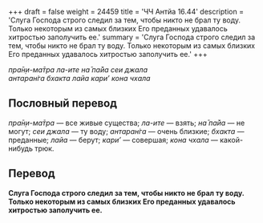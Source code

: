+++
draft = false
weight = 24459
title = 'ЧЧ Антйа 16.44'
description = 'Слуга Господа строго следил за тем, чтобы никто не брал ту воду. Только некоторым из самых близких Его преданных удавалось хитростью заполучить ее.'
summary = 'Слуга Господа строго следил за тем, чтобы никто не брал ту воду. Только некоторым из самых близких Его преданных удавалось хитростью заполучить ее.'
+++

_пра̄н̣и-ма̄тра ла-ите на̄ па̄йа сеи джала  
антаран̇га бхакта лайа кари’ кона чхала_

## Пословный перевод

_пра̄н̣и_\-_ма̄тра_ — все живые существа; _ла_\-_ите_ — взять; _на̄_ _па̄йа_ — не могут; _сеи_ _джала_ — ту воду; _антаран̇га_ — очень близкие; _бхакта_ — преданные; _лайа_ — берут; _кари’_ — совершая; _кона_ _чхала_ — какой-нибудь трюк.

## Перевод

**Слуга Господа строго следил за тем, чтобы никто не брал ту воду. Только некоторым из самых близких Его преданных удавалось хитростью заполучить ее.**
